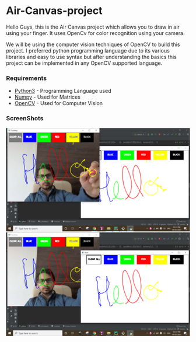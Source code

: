# Air-Canvas-project

Hello Guys, this is the Air Canvas project which allows you to draw in air using your finger. It uses OpenCv for color recognition using your camera.

We will be using the computer vision techniques of OpenCV to build this project. I preferred python programming language due to its various libraries and easy to use syntax but after understanding the basics this project can be implemented in any OpenCV supported language.

### Requirements

* [Python3](https://www.python.org/) - Programming Language used
* [Numpy](https://numpy.org/) - Used for Matrices
* [OpenCV](https://opencv.org/) - Used for Computer Vision

### ScreenShots

<img src="camera.png" width="600" alt="Camera">

<img src="canvas.png" width="600" alt="Canvas">
